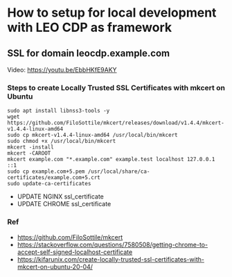 
# How to setup for local development with LEO CDP as framework

## SSL for domain leocdp.example.com

Video: https://youtu.be/EbbHKfE9AKY

### Steps to create Locally Trusted SSL Certificates with mkcert on Ubuntu

    sudo apt install libnss3-tools -y
    wget https://github.com/FiloSottile/mkcert/releases/download/v1.4.4/mkcert-v1.4.4-linux-amd64
    sudo cp mkcert-v1.4.4-linux-amd64 /usr/local/bin/mkcert
    sudo chmod +x /usr/local/bin/mkcert
    mkcert -install
    mkcert -CAROOT
    mkcert example.com "*.example.com" example.test localhost 127.0.0.1 ::1
    sudo cp example.com+5.pem /usr/local/share/ca-certificates/example.com+5.crt
    sudo update-ca-certificates

* UPDATE NGINX ssl_certificate
* UPDATE CHROME ssl_certificate

### Ref

* https://github.com/FiloSottile/mkcert
* https://stackoverflow.com/questions/7580508/getting-chrome-to-accept-self-signed-localhost-certificate
* https://kifarunix.com/create-locally-trusted-ssl-certificates-with-mkcert-on-ubuntu-20-04/
